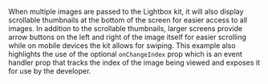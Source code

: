 When multiple images are passed to the Lightbox kit, it will also display scrollable thumbnails at the bottom of the screen for easier access to all images. In addition to the scrollable thumbnails, larger screens provide arrow buttons on the left and right of the image itself for easier scrolling while on mobile devices the kit allows for swiping. 
This example also highlights the use of the optional `onChangeIndex` prop which is an event handler prop that tracks the index of the image being viewed and exposes it for use by the developer. 